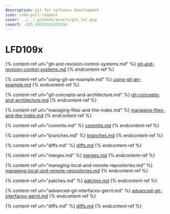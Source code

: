 ```yaml
---
description: git for software development
icon: code-pull-request
cover: ../../.gitbook/assets/git_lol.png
coverY: -125.49333333333334
---
```


# LFD109x

{% content-ref url="git-and-revision-control-systems.md" %}
[git-and-revision-control-systems.md](git-and-revision-control-systems.md)
{% endcontent-ref %}

{% content-ref url="using-git-an-example.md" %}
[using-git-an-example.md](using-git-an-example.md)
{% endcontent-ref %}

{% content-ref url="git-concepts-and-architecture.md" %}
[git-concepts-and-architecture.md](git-concepts-and-architecture.md)
{% endcontent-ref %}

{% content-ref url="managing-files-and-the-index.md" %}
[managing-files-and-the-index.md](managing-files-and-the-index.md)
{% endcontent-ref %}

{% content-ref url="commits.md" %}
[commits.md](commits.md)
{% endcontent-ref %}

{% content-ref url="branches.md" %}
[branches.md](branches.md)
{% endcontent-ref %}

{% content-ref url="diffs.md" %}
[diffs.md](diffs.md)
{% endcontent-ref %}

{% content-ref url="merges.md" %}
[merges.md](merges.md)
{% endcontent-ref %}

{% content-ref url="managing-local-and-remote-repositories.md" %}
[managing-local-and-remote-repositories.md](managing-local-and-remote-repositories.md)
{% endcontent-ref %}

{% content-ref url="patches.md" %}
[patches.md](patches.md)
{% endcontent-ref %}

{% content-ref url="advanced-git-interfaces-gerrit.md" %}
[advanced-git-interfaces-gerrit.md](advanced-git-interfaces-gerrit.md)
{% endcontent-ref %}

{% content-ref url="diffs.md" %}
[diffs.md](diffs.md)
{% endcontent-ref %}

